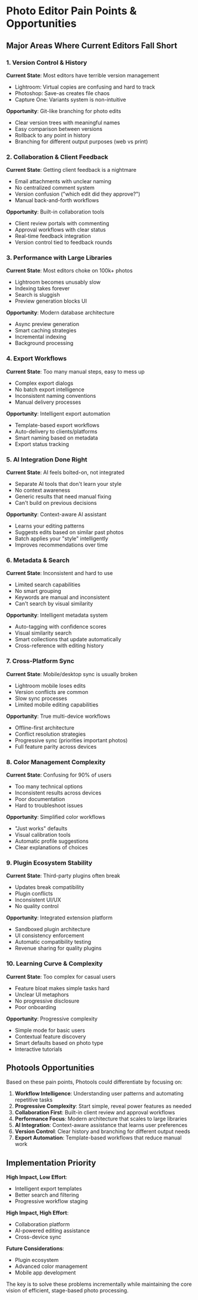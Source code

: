 # Photo Editor Pain Points & Opportunities

## Major Areas Where Current Editors Fall Short

### 1. **Version Control & History**
**Current State**: Most editors have terrible version management
- Lightroom: Virtual copies are confusing and hard to track
- Photoshop: Save-as creates file chaos
- Capture One: Variants system is non-intuitive

**Opportunity**: Git-like branching for photo edits
- Clear version trees with meaningful names
- Easy comparison between versions
- Rollback to any point in history
- Branching for different output purposes (web vs print)

### 2. **Collaboration & Client Feedback**
**Current State**: Getting client feedback is a nightmare
- Email attachments with unclear naming
- No centralized comment system
- Version confusion ("which edit did they approve?")
- Manual back-and-forth workflows

**Opportunity**: Built-in collaboration tools
- Client review portals with commenting
- Approval workflows with clear status
- Real-time feedback integration
- Version control tied to feedback rounds

### 3. **Performance with Large Libraries**
**Current State**: Most editors choke on 100k+ photos
- Lightroom becomes unusably slow
- Indexing takes forever
- Search is sluggish
- Preview generation blocks UI

**Opportunity**: Modern database architecture
- Async preview generation
- Smart caching strategies
- Incremental indexing
- Background processing

### 4. **Export Workflows**
**Current State**: Too many manual steps, easy to mess up
- Complex export dialogs
- No batch export intelligence
- Inconsistent naming conventions
- Manual delivery processes

**Opportunity**: Intelligent export automation
- Template-based export workflows
- Auto-delivery to clients/platforms
- Smart naming based on metadata
- Export status tracking

### 5. **AI Integration Done Right**
**Current State**: AI feels bolted-on, not integrated
- Separate AI tools that don't learn your style
- No context awareness
- Generic results that need manual fixing
- Can't build on previous decisions

**Opportunity**: Context-aware AI assistant
- Learns your editing patterns
- Suggests edits based on similar past photos
- Batch applies your "style" intelligently
- Improves recommendations over time

### 6. **Metadata & Search**
**Current State**: Inconsistent and hard to use
- Limited search capabilities
- No smart grouping
- Keywords are manual and inconsistent
- Can't search by visual similarity

**Opportunity**: Intelligent metadata system
- Auto-tagging with confidence scores
- Visual similarity search
- Smart collections that update automatically
- Cross-reference with editing history

### 7. **Cross-Platform Sync**
**Current State**: Mobile/desktop sync is usually broken
- Lightroom mobile loses edits
- Version conflicts are common
- Slow sync processes
- Limited mobile editing capabilities

**Opportunity**: True multi-device workflows
- Offline-first architecture
- Conflict resolution strategies
- Progressive sync (priorities important photos)
- Full feature parity across devices

### 8. **Color Management Complexity**
**Current State**: Confusing for 90% of users
- Too many technical options
- Inconsistent results across devices
- Poor documentation
- Hard to troubleshoot issues

**Opportunity**: Simplified color workflows
- "Just works" defaults
- Visual calibration tools
- Automatic profile suggestions
- Clear explanations of choices

### 9. **Plugin Ecosystem Stability**
**Current State**: Third-party plugins often break
- Updates break compatibility
- Plugin conflicts
- Inconsistent UI/UX
- No quality control

**Opportunity**: Integrated extension platform
- Sandboxed plugin architecture
- UI consistency enforcement
- Automatic compatibility testing
- Revenue sharing for quality plugins

### 10. **Learning Curve & Complexity**
**Current State**: Too complex for casual users
- Feature bloat makes simple tasks hard
- Unclear UI metaphors
- No progressive disclosure
- Poor onboarding

**Opportunity**: Progressive complexity
- Simple mode for basic users
- Contextual feature discovery
- Smart defaults based on photo type
- Interactive tutorials

## Photools Opportunities

Based on these pain points, Photools could differentiate by focusing on:

1. **Workflow Intelligence**: Understanding user patterns and automating repetitive tasks
2. **Progressive Complexity**: Start simple, reveal power features as needed
3. **Collaboration First**: Built-in client review and approval workflows
4. **Performance Focus**: Modern architecture that scales to large libraries
5. **AI Integration**: Context-aware assistance that learns user preferences
6. **Version Control**: Clear history and branching for different output needs
7. **Export Automation**: Template-based workflows that reduce manual work

## Implementation Priority

**High Impact, Low Effort**:
- Intelligent export templates
- Better search and filtering
- Progressive workflow staging

**High Impact, High Effort**:
- Collaboration platform
- AI-powered editing assistance
- Cross-device sync

**Future Considerations**:
- Plugin ecosystem
- Advanced color management
- Mobile app development

The key is to solve these problems incrementally while maintaining the core vision of efficient, stage-based photo processing.
